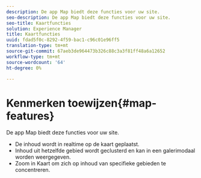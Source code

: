 ```yaml
---
description: De app Map biedt deze functies voor uw site.
seo-description: De app Map biedt deze functies voor uw site.
seo-title: Kaartfuncties
solution: Experience Manager
title: Kaartfuncties
uuid: fdad5f0c-8292-4f59-bac1-c96c01e96ff5
translation-type: tm+mt
source-git-commit: 67aeb3de964473b326c88c3a3f81ff48a6a12652
workflow-type: tm+mt
source-wordcount: '64'
ht-degree: 0%

---
```



# Kenmerken toewijzen{#map-features}

De app Map biedt deze functies voor uw site.



* De inhoud wordt in realtime op de kaart geplaatst.
* Inhoud uit hetzelfde gebied wordt geclusterd en kan in een galerimodaal worden weergegeven.
* Zoom in Kaart om zich op inhoud van specifieke gebieden te concentreren.

